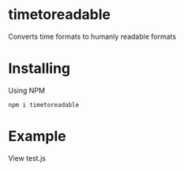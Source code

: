 # timetoreadable

Converts time formats to humanly readable formats


# Installing

Using NPM

    npm i timetoreadable

# Example

View test.js